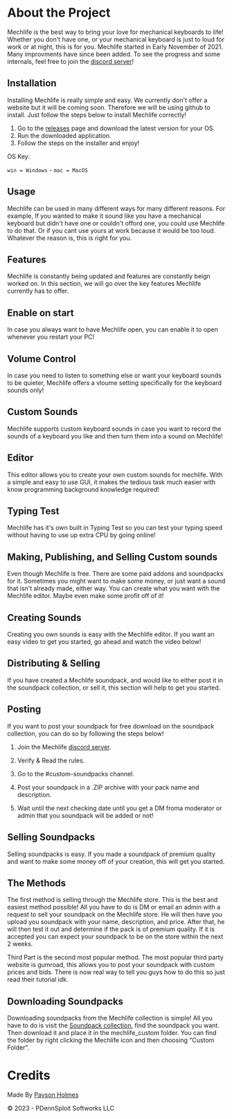 # About the Project

Mechlife is the best way to bring your love for mechanical keyboards to life! Whether you don't have one, or your mechanical keyboard is just to loud for work or at night, this is for you. Mechlife started in Early November of 2021. Many improvments have since been added. To see the progress and some internals, feel free to join the [discord server](https://dsc.gg/PDennSploit)!

 ## Installation
 
 Installing Mechlife is really simple and easy. We currently don't offer a website but it will be coming soon. Therefore we will be using github to install. Just follow the steps below to install Mechlife correctly!
 
 1. Go to the [releases](https://github.com/P-DennyGamingYT/mechlife/releases/latest) page and download the latest version for your OS.
 2. Run the downloaded application.
 3. Follow the steps on the installer and enjoy!

OS Key:

`win = Windows` - 
`mac = MacOS`

## Usage

Mechlife can be used in many different ways for many different reasons. For example, If you wanted to make it sound like you have a mechanical keyboard but didn't have one or couldn't offord one, you could use Mechlife to do that. Or if you cant use yours at work because it would be too loud. Whatever the reason is, this is right for you.

## Features

Mechlife is constantly being updated and features are constantly beign worked on. In this section, we will go over the key features Mechlife currently has to offer.

## Enable on start

In case you always want to have Mechlife open, you can enable it to open whenever you restart your PC!

## Volume Control

In case you need to listen to something else or want your keyboard sounds to be quieter, Mechlife offers a vloume setting specifically for the keyboard sounds only!

## Custom Sounds

Mechlife supports custom keyboard sounds in case you want to record the sounds of a keyboard you like and then turn them into a sound on Mechlife!

## Editor

This editor allows you to create your own custom sounds for mechlife. With a simple and easy to use GUI, it makes the tedious task much easier with know programming background knowledge required!

## Typing Test

Mechlife has it's own built in Typing Test so you can test your typing speed without having to use up extra CPU by going online!

## Making, Publishing, and Selling Custom sounds

Even though Mechlife is free. There are some paid addons and soundpacks for it. Sometimes you might want to make some money, or just want a sound that isn't already made, either way. You can create what you want with the Mechlife editor. Maybe even make some profit off of it!

## Creating Sounds

Creating you own sounds is easy with the Mechlife editor. If you want an easy video to get you started, go ahead and watch the video below!
  
## Distributing & Selling
  
  If you have created a Mechlife soundpack, and would like to either post it in the soundpack collection, or sell it, this section will help to get you started.
  
  ## Posting
  
  If you want to post your soundpack for free download on the soundpack collection, you can do so by following the steps below!
  
  1. Join the Mechlife [discord server](https://dsc.gg/mechlife).
  
  2. Verify & Read the rules.
  
  3. Go to the #custom-soundpacks channel.
  
  4. Post your soundpack in a .ZIP archive with your pack name and description.
  
  5. Wait until the next checking date until you get a DM froma moderator or admin that you soundpack will be added or not!
  
  ## Selling Soundpacks
  
  Selling soundpacks is easy. If you made a soundpack of premium quality and want to make some money off of your creation, this will get you started.
  
  ## The Methods
  
  The first method is selling through the Mechlife store. This is the best and easiest method possible! All you have to do is DM or email an admin with a request to sell your soundpack on the Mechlife store. He will then have you upload you soundpack with your name, description, and price. After that, he will then test it out and determine if the pack is of premium quality. If it is accepted you can expect your soundpack to be on the store within the next 2 weeks.
  
  Third Part is the second most popular method. The most popular third party website is gumroad, this allows you to post your soundpack with custom prices and bids. There is now real way to tell you guys how to do this so just read their tutorial idk.
  
## Downloading Soundpacks
  
  Downloading soundpacks from the Mechlife collection is simple! All you have to do is visit the [Soundpack collection](https://pdennsploit-softworks-llc.github.io/mechlife.github.io/soundpacks.htm), find the soundpack you want. Then download it and place it in the mechlife_custom folder. You can find the folder by right clicking the Mechlife icon and then choosing "Custom Folder".
  
# Credits
  
Made By [Payson Holmes](https://github.com/P-DennyGamingYT/)
  
&copy; 2023 - PDennSploit Softworks LLC
